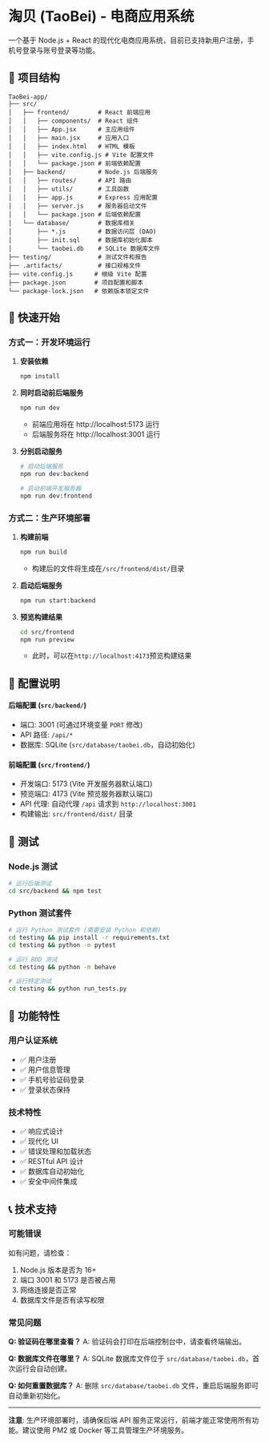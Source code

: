 # 淘贝 (TaoBei) - 电商应用系统

一个基于 Node.js + React 的现代化电商应用系统，目前已支持新用户注册，手机号登录与账号登录等功能。

## 📁 项目结构

```
TaoBei-app/
├── src/
│   ├── frontend/        # React 前端应用
│   │   ├── components/  # React 组件
│   │   ├── App.jsx      # 主应用组件
│   │   ├── main.jsx     # 应用入口
│   │   ├── index.html   # HTML 模板
│   │   ├── vite.config.js # Vite 配置文件
│   │   └── package.json # 前端依赖配置
│   ├── backend/         # Node.js 后端服务
│   │   ├── routes/      # API 路由
│   │   ├── utils/       # 工具函数
│   │   ├── app.js       # Express 应用配置
│   │   ├── server.js    # 服务器启动文件
│   │   └── package.json # 后端依赖配置
│   └── database/        # 数据库相关
│       ├── *.js         # 数据访问层 (DAO)
│       ├── init.sql     # 数据库初始化脚本
│       └── taobei.db    # SQLite 数据库文件
├── testing/             # 测试文件和报告
├── .artifacts/          # 接口规格文件
├── vite.config.js      # 根级 Vite 配置
├── package.json        # 项目配置和脚本
└── package-lock.json   # 依赖版本锁定文件
```

## 🚀 快速开始

### 方式一：开发环境运行

1. **安装依赖**
   ```bash
   npm install
   ```

2. **同时启动前后端服务**
   ```bash
   npm run dev
   ```
   - 前端应用将在 http://localhost:5173 运行
   - 后端服务将在 http://localhost:3001 运行

3. **分别启动服务**
   ```bash
   # 启动后端服务
   npm run dev:backend
   
   # 启动前端开发服务器
   npm run dev:frontend
   ```

### 方式二：生产环境部署

1. **构建前端**
   ```bash
   npm run build
   ```
   - 构建后的文件将生成在`/src/frontend/dist/`目录

2. **启动后端服务**
   ```bash
   npm run start:backend
   ```

3. **预览构建结果**
   ```bash
   cd src/frontend
   npm run preview
   ```
   - 此时，可以在`http://localhost:4173`预览构建结果



## 🔧 配置说明

#### 后端配置 (`src/backend/`)
- 端口: 3001 (可通过环境变量 `PORT` 修改)
- API 路径: `/api/*`
- 数据库: SQLite (`src/database/taobei.db`，自动初始化)

#### 前端配置 (`src/frontend/`)
- 开发端口: 5173 (Vite 开发服务器默认端口)
- 预览端口: 4173 (Vite 预览服务器默认端口)
- API 代理: 自动代理 `/api` 请求到 `http://localhost:3001`
- 构建输出: `src/frontend/dist/` 目录



## 🧪 测试

### Node.js 测试
```bash
# 运行后端测试
cd src/backend && npm test
```

### Python 测试套件
```bash
# 运行 Python 测试套件 (需要安装 Python 和依赖)
cd testing && pip install -r requirements.txt
cd testing && python -m pytest

# 运行 BDD 测试
cd testing && python -m behave

# 运行特定测试
cd testing && python run_tests.py
```


## 📱 功能特性

### 用户认证系统
- ✅ 用户注册
- ✅ 用户信息管理
- ✅ 手机号验证码登录
- ✅ 登录状态保持

### 技术特性
- ✅ 响应式设计
- ✅ 现代化 UI
- ✅ 错误处理和加载状态
- ✅ RESTful API 设计
- ✅ 数据库自动初始化
- ✅ 安全中间件集成


## 📞 技术支持

### 可能错误
如有问题，请检查：
1. Node.js 版本是否为 16+
2. 端口 3001 和 5173 是否被占用
3. 网络连接是否正常
4. 数据库文件是否有读写权限

### 常见问题

**Q: 验证码在哪里查看？**
A: 验证码会打印在后端控制台中，请查看终端输出。

**Q: 数据库文件在哪里？**
A: SQLite 数据库文件位于 `src/database/taobei.db`，首次运行会自动创建。

**Q: 如何重置数据库？**
A: 删除 `src/database/taobei.db` 文件，重启后端服务即可自动重新初始化。

---

**注意**: 生产环境部署时，请确保后端 API 服务正常运行，前端才能正常使用所有功能。建议使用 PM2 或 Docker 等工具管理生产环境服务。